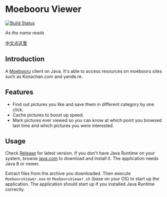 # Moebooru Viewer

[![Build Status](https://travis-ci.org/azige/moebooru-viewer.svg?branch=master)](https://travis-ci.org/azige/moebooru-viewer)

*As the name reads*

[中文点这里](https://github.com/azige/moebooru-viewer/blob/master/README_cn.md)

## Introduction

A [Moebooru](https://github.com/moebooru/moebooru) client on Java. It's able to access resources on moebooru sites such as Konachan.com and yande.re.

## Features

* Find out pictures you like and save them in different category by one click.
* Cache pictures to boost up speed.
* Mark pictures ever viewed so you can know at which point you browsed last time and which pictures you were interested.

## Usage

Check [Release](https://github.com/azige/moebooru-viewer/releases) for latest version. If you don't have Java Runtime on your system, browse [java.com](http://java.com) to download and install it. The application needs Java 8 or newer.

Extract files from the archive you downloaded. Then execute `MoebooruViewer.exe` or `MoebooruViewer.sh` (base on your OS) to start up the application. The application should start up if you installed Java Runtime correctly.
